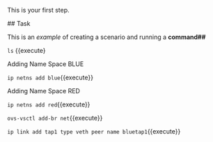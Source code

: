 This is your first step.

## Task

This is an _example_ of creating a scenario and running a **command##**

`ls` {{execute}



Adding Name Space BLUE

`ip netns add blue`{{execute}}

Adding Name Space RED

`ip netns add red`{{execute}}

`ovs-vsctl add-br net`{{execute}}

`ip link add tap1 type veth peer name bluetap1`{{execute}}
